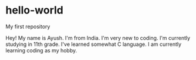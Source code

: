 # hello-world
My first repository

Hey! My name is Ayush. I'm from India.
I'm very new to coding. I'm currently studying in 11th grade.
I've learned somewhat C language.
I am currently learning coding as my hobby.
